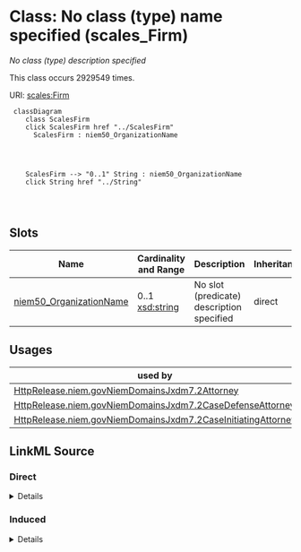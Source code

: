 

# Class: No class (type) name specified (scales_Firm)


_No class (type) description specified_






This class occurs 2929549 times.


URI: [scales:Firm](http://schemas.scales-okn.org/rdf/scales#Firm)






```mermaid
 classDiagram
    class ScalesFirm
    click ScalesFirm href "../ScalesFirm"
      ScalesFirm : niem50_OrganizationName
        
          
    
    
    ScalesFirm --> "0..1" String : niem50_OrganizationName
    click String href "../String"

        
      
```




<!-- no inheritance hierarchy -->


## Slots

| Name | Cardinality and Range | Description | Inheritance | Occurrences |
| ---  | --- | --- | --- | --- |
| [niem50_OrganizationName](../slots/niem50_OrganizationName.md) | 0..1 <br/> [xsd:string](http://www.w3.org/2001/XMLSchema#string) | No slot (predicate) description specified <br/>  | direct | 2929547 |





## Usages

| used by | used in | type | used |
| ---  | --- | --- | --- |
| [HttpRelease.niem.govNiemDomainsJxdm7.2Attorney](../classes/HttpRelease.niem.govNiemDomainsJxdm7.2Attorney.md) | [ScalesFirm](../classes/ScalesFirm.md) | range | [ScalesFirm](../classes/ScalesFirm.md) |
| [HttpRelease.niem.govNiemDomainsJxdm7.2CaseDefenseAttorney](../classes/HttpRelease.niem.govNiemDomainsJxdm7.2CaseDefenseAttorney.md) | [ScalesFirm](../classes/ScalesFirm.md) | range | [ScalesFirm](../classes/ScalesFirm.md) |
| [HttpRelease.niem.govNiemDomainsJxdm7.2CaseInitiatingAttorney](../classes/HttpRelease.niem.govNiemDomainsJxdm7.2CaseInitiatingAttorney.md) | [ScalesFirm](../classes/ScalesFirm.md) | range | [ScalesFirm](../classes/ScalesFirm.md) |











## LinkML Source

<!-- TODO: investigate https://stackoverflow.com/questions/37606292/how-to-create-tabbed-code-blocks-in-mkdocs-or-sphinx -->

### Direct

<details>

```yaml
name: scales_Firm
conforms_to: No schema conformance document specified
annotations:
  count:
    tag: count
    value: 2929549
description: No class (type) description specified
title: No class (type) name specified
from_schema: scales-kg
rank: 1000
slots:
- niem50_OrganizationName
slot_usage:
  niem50_OrganizationName:
    name: niem50_OrganizationName
    annotations:
      string:
        tag: string
        value: 2929547
class_uri: scales:Firm

```
</details>

### Induced

<details>

```yaml
name: scales_Firm
conforms_to: No schema conformance document specified
annotations:
  count:
    tag: count
    value: 2929549
description: No class (type) description specified
title: No class (type) name specified
from_schema: scales-kg
rank: 1000
slot_usage:
  niem50_OrganizationName:
    name: niem50_OrganizationName
    annotations:
      string:
        tag: string
        value: 2929547
attributes:
  niem50_OrganizationName:
    name: niem50_OrganizationName
    annotations:
      string:
        tag: string
        value: 2929547
    description: No slot (predicate) description specified
    examples:
    - object:
        example_object: U.S. Attorney's Office (Anch)
        example_object_type: string
        example_predicate: niem50:OrganizationName
        example_subject: scales:Agent/akd;;1:16-cr-00001_a10
        example_subject_type: scales_Firm
    from_schema: scales-kg
    rank: 1000
    slot_uri: niem50:OrganizationName
    alias: niem50_OrganizationName
    owner: scales_Firm
    domain_of:
    - scales_Firm
    range: string
class_uri: scales:Firm

```
</details>